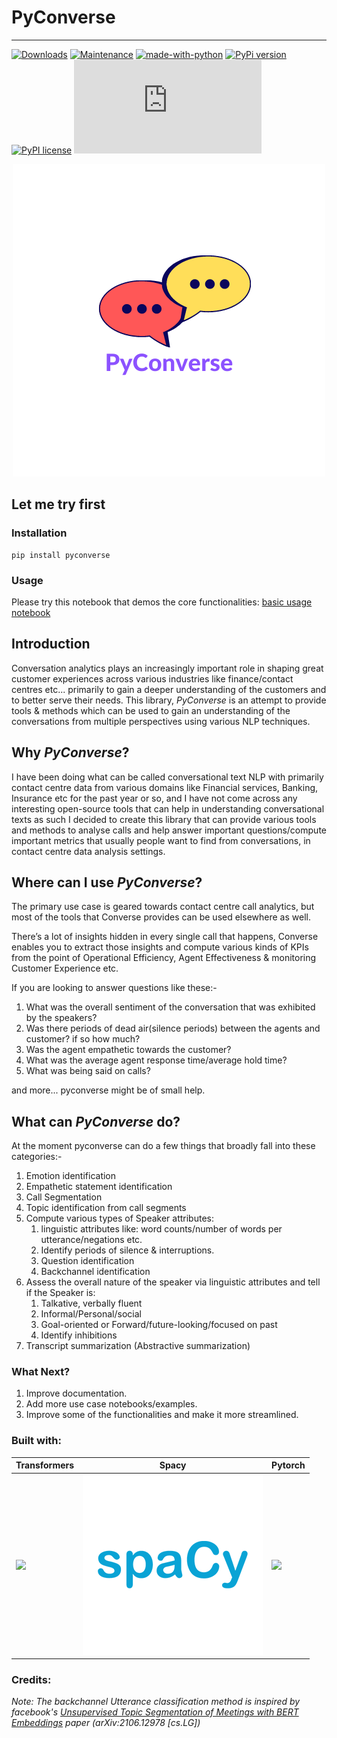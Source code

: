 # PyConverse
-----------
[![Downloads](https://static.pepy.tech/personalized-badge/pyconverse?period=total&units=international_system&left_color=black&right_color=orange&left_text=Downloads)](https://pepy.tech/project/pyconverse)
[![Maintenance](https://img.shields.io/badge/Maintained%3F-yes-green.svg)](https://GitHub.com/Naereen/StrapDown.js/graphs/commit-activity)
[![made-with-python](https://img.shields.io/badge/Made%20with-Python-1f425f.svg)](https://www.python.org/)
[![PyPi version](https://badgen.net/pypi/v/pip/)](https://pypi.com/project/pip)
[![PyPI license](https://img.shields.io/pypi/l/ansicolortags.svg)](https://pypi.python.org/pypi/ansicolortags/)
[![Latest release](https://badgen.net/github/release/Naereen/Strapdown.js)](https://github.com/Naereen/Strapdown.js/releases)

<p align="center">
  <img src="assets/converse.png">
</p>


## Let me try first

### Installation 

```
pip install pyconverse
```

### Usage

Please try this notebook that demos the core functionalities: [basic usage notebook](https://github.com/AnjanaRita/converse/blob/master/notebook/usage.ipynb)

## Introduction

Conversation analytics plays an increasingly important role in shaping great customer experiences across various industries like finance/contact centres etc...
primarily to gain a deeper understanding of the customers and to better serve their needs. This library, *PyConverse* is an attempt to provide tools & methods which can be used to gain an understanding of the conversations from multiple perspectives using various NLP techniques. 

## Why *PyConverse*?

I have been doing what can be called conversational text NLP with primarily contact centre data from various domains like Financial services, Banking, Insurance etc for the past year or so, and I have not come across any interesting open-source tools that can help in understanding conversational texts as such I decided to create this library that can provide various tools and methods to analyse calls and help answer important questions/compute important metrics that usually people want to find from conversations, in contact centre data analysis settings. 

## Where can I use *PyConverse*?

The primary use case is geared towards contact centre call analytics, but most of the tools that Converse provides can be used elsewhere as well. 

There’s a lot of insights hidden in every single call that happens, Converse enables you to extract those insights and compute various kinds of KPIs from the point of Operational Efficiency, Agent Effectiveness & monitoring Customer Experience etc. 

If you are looking to answer questions like these:- 

1. What was the overall sentiment of the conversation that was exhibited by the speakers? 
2. Was there periods of dead air(silence periods) between the agents and customer? if so how much? 
3. Was the agent empathetic towards the customer?
4. What was the average agent response time/average hold time?
5. What was being said on calls? 

and more... pyconverse might be of small help.

## What can *PyConverse* do?

At the moment pyconverse can do a few things that broadly fall into these categories:- 

1. Emotion identification 
2. Empathetic statement identification
3. Call Segmentation
4. Topic identification from call segments
5. Compute various types of Speaker attributes: 
    1. linguistic attributes like: word counts/number of words per utterance/negations etc.
    2. Identify periods of silence & interruptions. 
    3. Question identification
    4. Backchannel identification
6. Assess the overall nature of the speaker via linguistic attributes and tell if the Speaker is: 
    1. Talkative, verbally fluent
    2. Informal/Personal/social
    3. Goal-oriented or Forward/future-looking/focused on past
    4. Identify inhibitions
7. Transcript summarization (Abstractive summarization)

### What Next?

1. Improve documentation.
2. Add more use case notebooks/examples.
3. Improve some of the functionalities and make it more streamlined. 

### Built with: 

|Transformers|Spacy|Pytorch|
|---|---|---|
|![](https://huggingface.co/front/assets/huggingface_logo-noborder.svg)|![](https://raw.githubusercontent.com/github/explore/8cf1837393d83900e767cc895dcc814d053e2ffe/topics/spacy/spacy.png)|![](https://upload.wikimedia.org/wikipedia/commons/9/96/Pytorch_logo.png)|

### Credits: 

_Note: The backchannel Utterance classification method is inspired by facebook's [Unsupervised Topic Segmentation of Meetings with BERT Embeddings](https://arxiv.org/abs/2106.12978) paper (arXiv:2106.12978 [cs.LG])_

